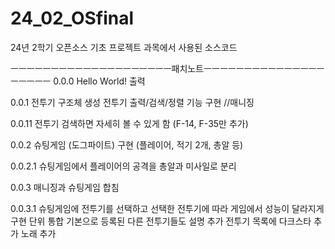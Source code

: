 # 24_02_OSfinal
24년 2학기 오픈소스 기초 프로젝트 과목에서 사용된 소스코드 



ㅡㅡㅡㅡㅡㅡㅡㅡㅡㅡㅡㅡㅡㅡㅡㅡㅡㅡㅡㅡ패치노트ㅡㅡㅡㅡㅡㅡㅡㅡㅡㅡㅡㅡㅡㅡㅡㅡㅡㅡㅡㅡ
0.0.0
Hello World! 출력

0.0.1
전투기 구조체 생성
전투기 출력/검색/정렬 기능 구현 //매니징

0.0.11
전투기 검색하면 자세히 볼 수 있게 함 (F-14, F-35만 추가)

0.0.2
슈팅게임 (도그파이트) 구현 (플레이어, 적기 2개, 총알 등)

0.0.2.1 
슈팅게임에서 플레이어의 공격을 총알과 미사일로 분리

0.0.3
매니징과 슈팅게임 합침

0.0.3.1
슈팅게임에 전투기를 선택하고 선택한 전투기에 따라 게임에서 성능이 달라지게 구현
단위 통합
기본으로 등록된 다른 전투기들도 설명 추가
전투기 목록에 다크스타 추가 
노래 추가
